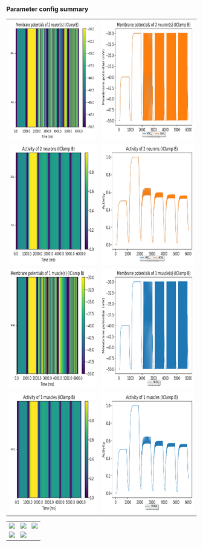 ### Parameter config summary 
<table>

<tr>
  <td><a href="neurons_B_IClamp.png"><img alt=" " src="neurons_B_IClamp.png" height="320"/></a></td>
  <td><a href="traces_neuron_IClamp_B.png"><img alt=" " src="traces_neuron_IClamp_B.png" height="320"/></a></td>
</tr>

<tr>
  <td><a href="neuron_activity_B_IClamp.png"><img alt=" " src="neuron_activity_B_IClamp.png" height="320"/></a></td>
  <td><a href="traces_neuron_activity_IClamp_B.png"><img alt=" " src="traces_neuron_activity_IClamp_B.png" height="320"/></a></td>
</tr>

<tr>
  <td><a href="muscles_B_IClamp.png"><img alt=" " src="muscles_B_IClamp.png" height="320"/></a></td>
  <td><a href="traces_muscles_IClamp_B.png"><img alt=" " src="traces_muscles_IClamp_B.png" height="320"/></a></td>
</tr>

<tr>
  <td><a href="muscle_activity_B_IClamp.png"><img alt=" " src="muscle_activity_B_IClamp.png" height="320"/></a></td>
  <td><a href="traces_muscles_activity_IClamp_B.png"><img alt=" " src="traces_muscles_activity_IClamp_B.png" height="320"/></a></td>
</tr>
</table>
<table>

<tr><td><a href="c302_B_IClamp_exc_to_neurons.png"><img alt=" " src="c302_B_IClamp_exc_to_neurons.png" height="320"/></a></td>

  <td><a href="c302_B_IClamp_inh_to_neurons.png"><img alt=" " src="c302_B_IClamp_inh_to_neurons.png" height="320"/></a></td>

  <td><a href="c302_B_IClamp_elec_neurons_neurons.png"><img alt=" " src="c302_B_IClamp_elec_neurons_neurons.png" height="320"/></a></td></tr>

<tr><td><a href="c302_B_IClamp_exc_to_muscles.png"><img alt=" " src="c302_B_IClamp_exc_to_muscles.png" height="320"/></a></td>

  <td><a href="c302_B_IClamp_inh_to_muscles.png"><img alt=" " src="c302_B_IClamp_inh_to_muscles.png" height="320"/></a></td></tr>
</table>
